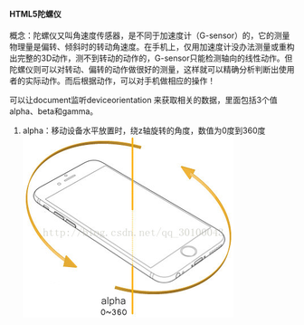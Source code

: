 #### HTML5陀螺仪
概念：陀螺仪又叫角速度传感器，是不同于加速度计（G-sensor）的，它的测量物理量是偏转、倾斜时的转动角速度。在手机上，仅用加速度计没办法测量或重构出完整的3D动作，测不到转动的动作的，G-sensor只能检测轴向的线性动作。但陀螺仪则可以对转动、偏转的动作做很好的测量，这样就可以精确分析判断出使用者的实际动作。而后根据动作，可以对手机做相应的操作！

可以让document监听deviceorientation 来获取相关的数据，里面包括3个值alpha、beta和gamma。
1. alpha：移动设备水平放置时，绕z轴旋转的角度，数值为0度到360度
![alt text](./imgs/alpha.jpg "Title")